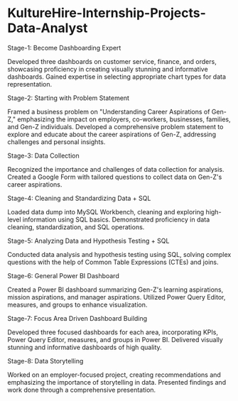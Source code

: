 # KultureHire-Internship-Projects-Data-Analyst
Stage-1: Become Dashboarding Expert

Developed three dashboards on customer service, finance, and orders, showcasing proficiency in creating visually stunning and informative dashboards.
Gained expertise in selecting appropriate chart types for data representation.

Stage-2: Starting with Problem Statement

Framed a business problem on "Understanding Career Aspirations of Gen-Z," emphasizing the impact on employers, co-workers, businesses, families, and Gen-Z individuals.
Developed a comprehensive problem statement to explore and educate about the career aspirations of Gen-Z, addressing challenges and personal insights.

Stage-3: Data Collection

Recognized the importance and challenges of data collection for analysis.
Created a Google Form with tailored questions to collect data on Gen-Z's career aspirations.

Stage-4: Cleaning and Standardizing Data + SQL

Loaded data dump into MySQL Workbench, cleaning and exploring high-level information using SQL basics.
Demonstrated proficiency in data cleaning, standardization, and SQL operations.

Stage-5: Analyzing Data and Hypothesis Testing + SQL

Conducted data analysis and hypothesis testing using SQL, solving complex questions with the help of Common Table Expressions (CTEs) and joins.

Stage-6: General Power BI Dashboard

Created a Power BI dashboard summarizing Gen-Z's learning aspirations, mission aspirations, and manager aspirations.
Utilized Power Query Editor, measures, and groups to enhance visualization.

Stage-7: Focus Area Driven Dashboard Building

Developed three focused dashboards for each area, incorporating KPIs, Power Query Editor, measures, and groups in Power BI.
Delivered visually stunning and informative dashboards of high quality.

Stage-8: Data Storytelling

Worked on an employer-focused project, creating recommendations and emphasizing the importance of storytelling in data.
Presented findings and work done through a comprehensive presentation.
